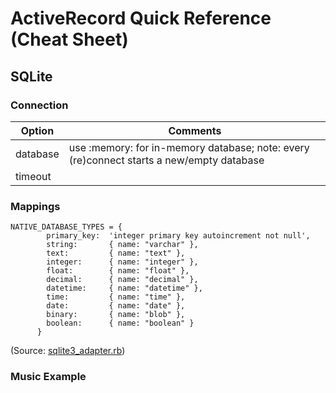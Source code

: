 # ActiveRecord Quick Reference (Cheat Sheet)

## SQLite

### Connection

Option     | Comments
---------- | ---------------------
database   | use :memory: for in-memory database; note: every (re)connect starts a new/empty database
timeout    |


### Mappings

~~~
NATIVE_DATABASE_TYPES = {
        primary_key:  'integer primary key autoincrement not null',
        string:       { name: "varchar" },
        text:         { name: "text" },
        integer:      { name: "integer" },
        float:        { name: "float" },
        decimal:      { name: "decimal" },
        datetime:     { name: "datetime" },
        time:         { name: "time" },
        date:         { name: "date" },
        binary:       { name: "blob" },
        boolean:      { name: "boolean" }
      }
~~~

(Source: [sqlite3_adapter.rb](https://github.com/rails/rails/blob/master/activerecord/lib/active_record/connection_adapters/sqlite3_adapter.rb))

### Music Example

~~~

~~~

